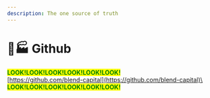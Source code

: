 ```yaml
---
description: The one source of truth
---
```


# 🧑🏭 Github

<mark style="color:green;">**LOOK!LOOK!LOOK!LOOK!LOOK!LOOK!**</mark>\
[https://github.com/blend-capital](https://github.com/blend-capital)\
<mark style="color:green;">**LOOK!LOOK!LOOK!LOOK!LOOK!LOOK!**</mark>
